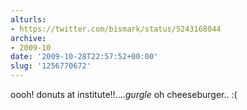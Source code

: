 ```yaml
---
alturls:
- https://twitter.com/bismark/status/5243168044
archive:
- 2009-10
date: '2009-10-28T22:57:52+00:00'
slug: '1256770672'
---
```


oooh! donuts at institute!!....*gurgle* oh cheeseburger.. :(

